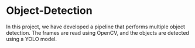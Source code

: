 # Object-Detection
In this project, we have developed a pipeline that performs multiple object detection. The frames are read using OpenCV, and the objects are detected using a YOLO model.
